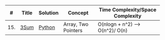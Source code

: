 | # | Title | Solution | Concept| Time Complexity/Space Complexity|
| --- | ----- | -------- | ---------- | ------|
| 15.| [3Sum](https://leetcode.com/problems/3sum/) | [Python](../python_solutions/15_3sum.py) | Array, Two Pointers| O(nlogn + n^2) --> O(n^2)/ O(n)|
